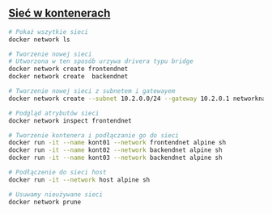 
## [Sieć w kontenerach ](https://szkolachmury.pl/kubernetes/tydzien-3-podstawy-kontenerow-2/siec-w-kontenerach/)

```bash
# Pokaż wszytkie sieci
docker network ls
```

```bash
# Tworzenie nowej sieci
# Utworzona w ten sposób urzywa drivera typu bridge
docker network create frontendnet
docker network create  backendnet
```

```bash
# Tworzenie nowej sieci z subnetem i gatewayem
docker network create --subnet 10.2.0.0/24 --gateway 10.2.0.1 networkname
```

```bash
# Podgląd atrybutów sieci
docker network inspect frontendnet
```

```bash
# Tworzenie kontenera i podłączanie go do sieci 
docker run -it --name kont01 --network frontendnet alpine sh
docker run -it --name kont02 --network backendnet alpine sh
docker run -it --name kont03 --network backendnet alpine sh
```

```bash
# Podłączenie do sieci host
docker run -it --network host alpine sh
```

```bash
# Usuwamy nieużywane sieci
docker network prune
```

